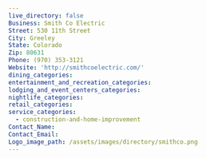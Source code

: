 ```yaml
---
live_directory: false
Business: Smith Co Electric
Street: 530 11th Street
City: Greeley
State: Colorado
Zip: 80631
Phone: (970) 353-3121
Website: 'http://smithcoelectric.com/'
dining_categories:
entertainment_and_recreation_categories:
lodging_and_event_centers_categories:
nightlife_categories:
retail_categories:
service_categories:
  - construction-and-home-improvement
Contact_Name:
Contact_Email:
Logo_image_path: /assets/images/directory/smithco.png
---
```




